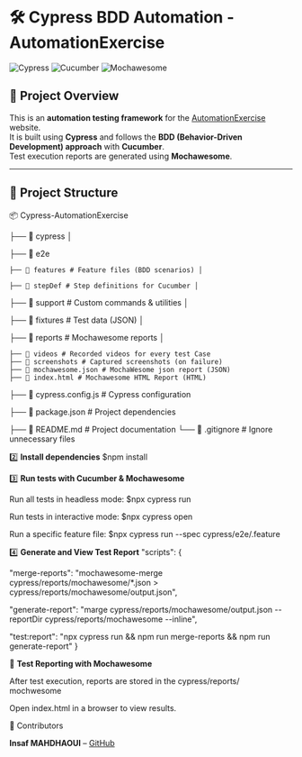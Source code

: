 # 🛠️ Cypress BDD Automation - AutomationExercise

![Cypress](https://img.shields.io/badge/Cypress-Testing-brightgreen?logo=cypress) 
![Cucumber](https://img.shields.io/badge/Cucumber-BDD-32CD32?logo=cucumber)
![Mochawesome](https://img.shields.io/badge/Mochawesome-Reports-blue?logo=mocha)

## 🚀 Project Overview
This is an **automation testing framework** for the [AutomationExercise](https://automationexercise.com/) website.  
It is built using **Cypress** and follows the **BDD (Behavior-Driven Development) approach** with **Cucumber**.  
Test execution reports are generated using **Mochawesome**.

---

## 📂 Project Structure
📦 Cypress-AutomationExercise 

├── 📂 cypress │ 

├── 📂 e2e 

    ├── 📂 features # Feature files (BDD scenarios) │

    ├── 📂 stepDef # Step definitions for Cucumber │ 

├── 📂 support # Custom commands & utilities │ 

├── 📂 fixtures # Test data (JSON) │ 

├── 📂 reports # Mochawesome reports │

    ├── 📂 videos # Recorded videos for every test Case
    ├── 📂 screenshots # Captured screenshots (on failure) 
    ├── 📜 mochawesome.json # MochaWesome json report (JSON)
    ├── 📜 index.html # Mochawesome HTML Report (HTML)
    
├── 📜 cypress.config.js # Cypress configuration 

├── 📜 package.json # Project dependencies 

├── 📜 README.md # Project documentation 
└── 📜 .gitignore # Ignore unnecessary files

2️⃣ **Install dependencies**
$npm install

3️⃣ **Run tests with Cucumber & Mochawesome**

Run all tests in headless mode:
$npx cypress run

Run tests in interactive mode:
$npx cypress open

Run a specific feature file:
$npx cypress run --spec cypress/e2e/<filename>.feature

4️⃣ **Generate and View Test Report**
"scripts": {

"merge-reports": "mochawesome-merge cypress/reports/mochawesome/*.json > cypress/reports/mochawesome/output.json",

"generate-report": "marge cypress/reports/mochawesome/output.json --reportDir cypress/reports/mochawesome --inline",
    
"test:report": "npx cypress run && npm run merge-reports && npm run generate-report"
  }

  📜 **Test Reporting with Mochawesome**

After test execution, reports are stored in the cypress/reports/ mochwesome

Open index.html in a browser to view results.

👥 Contributors

 **Insaf MAHDHAOUI** – [GitHub](https://github.com/InsafMahdhaoui/)

